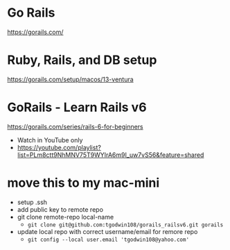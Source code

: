 

# Go Rails
https://gorails.com/

# Ruby, Rails, and DB setup
https://gorails.com/setup/macos/13-ventura

# GoRails - Learn Rails v6
https://gorails.com/series/rails-6-for-beginners
- Watch in YouTube only
- https://youtube.com/playlist?list=PLm8ctt9NhMNV75T9WYIrA6m9I_uw7vS56&feature=shared

# move this to my mac-mini
- setup .ssh
- add public key to remote repo
- git clone remote-repo local-name
   - `git clone git@github.com:tgodwin108/gorails_railsv6.git gorails`
- update local repo with correct username/email for remore repo
   - `git config --local user.email 'tgodwin108@yahoo.com'`
